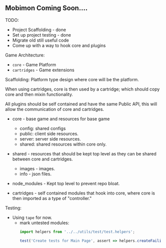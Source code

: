 ## Mobimon Coming Soon....

TODO:
  * Project Scaffolding - done
  * Set up project testing - done
  * Migrate old still useful code
  * Come up with a way to hook core and plugins

Game Architecture:
  * `core` - Game Platform
  * `cartridges` - Game extensions

Scaffolding:
Platform type design where core will be the platform.

When using cartridges, core is then used by a cartridge; which should copy core and then mixin functionality.

All plugins should be self contained and have the same Public API, this will allow the communication of core and cartridges.

  * core - base game and resources for base game
    - config: shared configs
    - public: client side resources.
    - server: server side resources.
    - shared: shared resources within core only.

  * shared - resources that should be kept top level as they can be shared between core and cartridges.
    - images - images.
    - info - json files.

  * node_modules - Kept top level to prevent repo bloat.

  * cartridges - self contained modules that hook into core, where core is then imported as a type of "controller."

Testing:
  * Using `tape` for now.
    - mark untested modules:
      ```javascript
      import helpers from '../../utils/test/test.helpers';

      test('Create tests for Main Page', assert => helpers.createFailingTest(assert));`
      ```
